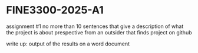 # FINE3300-2025-A1
assignment #1
no more than 10 sentences that give a description of what the project is about
prespective from an outsider that finds project on github 

write up:
output of the results on a word document
